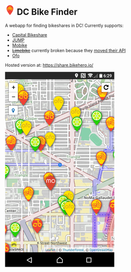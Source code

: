 # ![bikefinder icon](/client/dist/img/favicons/favicon-32x32.png) DC Bike Finder

A webapp for finding bikeshares in DC! Currently supports:

 * [Capital Bikeshare](https://www.capitalbikeshare.com/)
 * [JUMP](https://dc.jumpmobility.com/)
 * [Mobike](https://www.mobike.com/us/)
 * ~~[Limebike](https://www.limebike.com/)~~ currently broken because they
   [moved their API](https://github.com/ubahnverleih/WoBike/issues/9)
 * [Ofo](http://www.ofo.com/)

Hosted version at: https://share.bikehero.io/

![screenshot](.screenshot.png)
